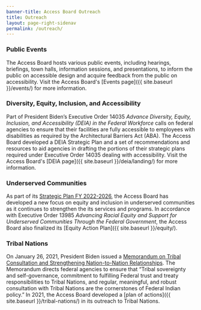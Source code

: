 ```yaml
---
banner-title: Access Board Outreach
title: Outreach
layout: page-right-sidenav
permalink: /outreach/
---
```


### Public Events
The Access Board hosts various public events, including hearings, briefings, town halls, information sessions, and presentations, to inform the public on accessible design and acquire feedback from the public on accessibility. Visit the Access Board's [Events page]({{ site.baseurl }}/events/) for more information.

### Diversity, Equity, Inclusion, and Accessibility
Part of President Biden’s Executive Order 14035 *Advance Diversity, Equity, Inclusion, and Accessibility (DEIA) in the Federal Workforce* calls on federal agencies to ensure that their facilities are fully accessible to employees with disabilities as required by the Architectural Barriers Act (ABA). The Access Board developed a DEIA Strategic Plan and a set of recommendations and resources to aid agencies in drafting the portions of their strategic plans required under Executive Order 14035 dealing with accessibility. Visit the Access Board's [DEIA page]({{ site.baseurl }}/deia/landing/) for more information.

### Underserved Communities
As part of its [Strategic Plan FY 2022-2026](https://www.access-board.gov/about/strategic-plan-fy2022.html), the Access Board has developed a new focus on equity and inclusion in underserved communities as it continues to strengthen the its services and programs. In accordance with Executive Order 13985 *Advancing Racial Equity and Support for Underserved Communities Through the Federal Government*, the Access Board also finalized its [Equity Action Plan]({{ site.baseurl }}/equity/). 

### Tribal Nations
On January 26, 2021, President Biden issued a [Memorandum on Tribal Consultation and Strengthening Nation-to-Nation Relationships](https://www.whitehouse.gov/briefing-room/presidential-actions/2021/01/26/memorandum-on-tribal-consultation-and-strengthening-nation-to-nation-relationships/). The Memorandum directs federal agencies to ensure that “Tribal sovereignty and self-governance, commitment to fulfilling Federal trust and treaty responsibilities to Tribal Nations, and regular, meaningful, and robust consultation with Tribal Nations are the cornerstones of Federal Indian policy.” In 2021, the Access Board developed a [plan of actions]({{ site.baseurl }}/tribal-nations/) in its outreach to Tribal Nations.
